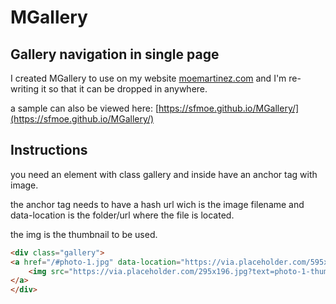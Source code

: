 # MGallery

## Gallery navigation in single page


I created MGallery to use on my website [moemartinez.com](https://moemartinez.com) and I'm re-writing it so that it can be dropped in anywhere.

a sample can also be viewed here: [https://sfmoe.github.io/MGallery/](https://sfmoe.github.io/MGallery/)

## Instructions

you need an element with class gallery and inside have an anchor tag with image.

the anchor tag needs to have a hash url wich is the image filename and data-location is the folder/url where the file is located.

the img is the thumbnail to be used.

```html
<div class="gallery">
<a href="/#photo-1.jpg" data-location="https://via.placeholder.com/595x496?text=">
    <img src="https://via.placeholder.com/295x196.jpg?text=photo-1-thumb" />
</a>
</div>    
```
